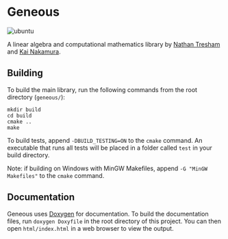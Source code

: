 # Geneous
![ubuntu](https://github.com/n473r5/geneous/workflows/ubuntu/badge.svg)

A linear algebra and computational mathematics library by [Nathan Tresham](http://ntresham.com) and [Kai Nakamura](https://github.com/KaiNakamura).

## Building
To build the main library, run the following commands from the root directory (`geneous/`):
```
mkdir build
cd build
cmake ..
make
```
To build tests, append `-DBUILD_TESTING=ON` to the `cmake` command. An executable that runs all tests will be placed in a folder called `test` in your build directory.

Note: if building on Windows with MinGW Makefiles, append `-G "MinGW Makefiles"` to the `cmake` command.

## Documentation
Geneous uses [Doxygen](https://doxygen.nl) for documentation. To build the documentation files, run `doxygen Doxyfile` in the root directory of this project. You can then open `html/index.html` in a web browser to view the output.